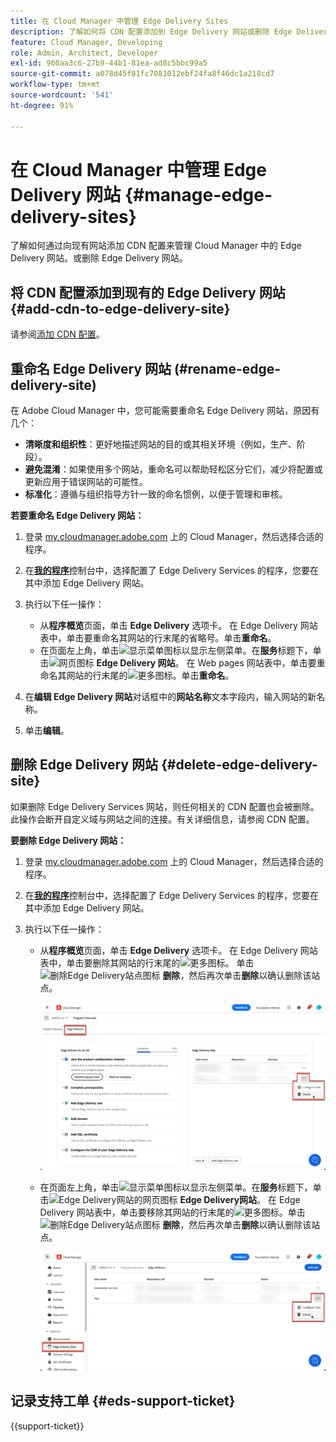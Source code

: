 ```yaml
---
title: 在 Cloud Manager 中管理 Edge Delivery Sites
description: 了解如何将 CDN 配置添加到 Edge Delivery 网站或删除 Edge Delivery 网站。
feature: Cloud Manager, Developing
role: Admin, Architect, Developer
exl-id: 960aa3c6-27b9-44b1-81ea-ad8c5bbc99a5
source-git-commit: a078d45f81fc7081012ebf24fa8f46dc1a218cd7
workflow-type: tm+mt
source-wordcount: '541'
ht-degree: 91%

---
```


# 在 Cloud Manager 中管理 Edge Delivery 网站 {#manage-edge-delivery-sites}

了解如何通过向现有网站添加 CDN 配置来管理 Cloud Manager 中的 Edge Delivery 网站。或删除 Edge Delivery 网站。

## 将 CDN 配置添加到现有的 Edge Delivery 网站 {#add-cdn-to-edge-delivery-site}

请参阅[添加 CDN 配置](/help/implementing/cloud-manager/cdn-configurations/add-cdn-config.md)。

## 重命名 Edge Delivery 网站 (#rename-edge-delivery-site)

在 Adobe Cloud Manager 中，您可能需要重命名 Edge Delivery 网站，原因有几个：

* **清晰度和组织性**：更好地描述网站的目的或其相关环境（例如，生产、阶段）。
* **避免混淆**：如果使用多个网站，重命名可以帮助轻松区分它们，减少将配置或更新应用于错误网站的可能性。
* **标准化**：遵循与组织指导方针一致的命名惯例，以便于管理和审核。

**若要重命名 Edge Delivery 网站：**

1. 登录 [my.cloudmanager.adobe.com](https://my.cloudmanager.adobe.com/) 上的 Cloud Manager，然后选择合适的程序。
1. 在&#x200B;**[我的程序](/help/implementing/cloud-manager/navigation.md#my-programs)**&#x200B;控制台中，选择配置了 Edge Delivery Services 的程序，您要在其中添加 Edge Delivery 网站。
1. 执行以下任一操作：

   * 从&#x200B;**程序概览**&#x200B;页面，单击 **Edge Delivery** 选项卡。 在 Edge Delivery 网站表中，单击要重命名其网站的行末尾的省略号。单击&#x200B;**重命名**。
   * 在页面左上角，单击![显示菜单图标](https://spectrum.adobe.com/static/icons/workflow_18/Smock_ShowMenu_18_N.svg)以显示左侧菜单。在&#x200B;**服务**&#x200B;标题下，单击![网页图标](https://spectrum.adobe.com/static/icons/workflow_18/Smock_WebPages_18_N.svg) **Edge Delivery 网站**。
在 Web pages 网站表中，单击要重命名其网站的行末尾的![更多图标](https://spectrum.adobe.com/static/icons/workflow_18/Smock_More_18_N.svg)。单击&#x200B;**重命名**。

1. 在&#x200B;**编辑 Edge Delivery 网站**&#x200B;对话框中的&#x200B;**网站名称**&#x200B;文本字段内，输入网站的新名称。

1. 单击&#x200B;**编辑**。

## 删除 Edge Delivery 网站 {#delete-edge-delivery-site}

如果删除 Edge Delivery Services 网站，则任何相关的 CDN 配置也会被删除。此操作会断开自定义域与网站之间的连接。有关详细信息，请参阅 CDN 配置。<!-- https://wiki.corp.adobe.com/display/DMSArchitecture/%5BKT%5D+Cloud+Manager+2024.9.0+Release -->

**要删除 Edge Delivery 网站：**

1. 登录 [my.cloudmanager.adobe.com](https://my.cloudmanager.adobe.com/) 上的 Cloud Manager，然后选择合适的程序。
1. 在&#x200B;**[我的程序](/help/implementing/cloud-manager/navigation.md#my-programs)**&#x200B;控制台中，选择配置了 Edge Delivery Services 的程序，您要在其中添加 Edge Delivery 网站。
1. 执行以下任一操作：

   * 从&#x200B;**程序概览**&#x200B;页面，单击 **Edge Delivery** 选项卡。 在 Edge Delivery 网站表中，单击要删除其网站的行末尾的![更多图标](https://spectrum.adobe.com/static/icons/workflow_18/Smock_More_18_N.svg)。
单击![删除Edge Delivery站点图标](https://spectrum.adobe.com/static/icons/workflow_18/Smock_Delete_18_N.svg) **删除**，然后再次单击&#x200B;**删除**&#x200B;以确认删除该站点。

     ![从 Edge Delivery 选项卡添加 Edge Delivery 网站](/help/implementing/cloud-manager/assets/cm-eds-delete1.png)

   * 在页面左上角，单击![显示菜单图标](https://spectrum.adobe.com/static/icons/workflow_18/Smock_ShowMenu_18_N.svg)以显示左侧菜单。在&#x200B;**服务**&#x200B;标题下，单击![Edge Delivery网站的网页图标](https://spectrum.adobe.com/static/icons/workflow_18/Smock_WebPages_18_N.svg) **Edge Delivery网站**。
在 Edge Delivery 网站表中，单击要移除其网站的行末尾的![更多图标](https://spectrum.adobe.com/static/icons/workflow_18/Smock_More_18_N.svg)。单击![删除Edge Delivery站点图标](https://spectrum.adobe.com/static/icons/workflow_18/Smock_Delete_18_N.svg) **删除**，然后再次单击&#x200B;**删除**&#x200B;以确认删除该站点。

     ![通过 Edge Delivery 网站按钮添加 Edge Delivery 网站](/help/implementing/cloud-manager/assets/cm-eds-delete2.png)

## 记录支持工单 {#eds-support-ticket}

{{support-ticket}}
